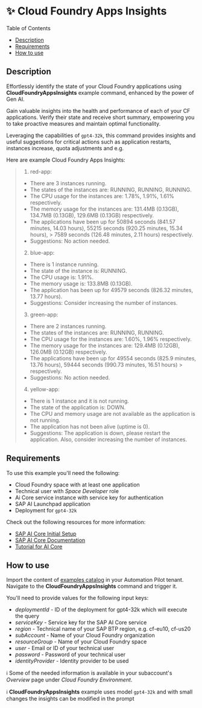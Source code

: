 # :sparkles: Cloud Foundry Apps Insights

Table of Contents

* [Description](#description)
* [Requirements](#requirements)
* [How to use](#how-to-use)

## Description

Effortlessly identify the state of your Cloud Foundry applications using **CloudFoundryAppsInsights** example command, enhanced by the power of Gen AI.

Gain valuable insights into the health and performance of each of your CF applications. Verify their state and receive short summary, empowering you to take proactive measures and maintain optimal functionality.


Leveraging the capabilities of `gpt4-32k`, this command provides insights and useful suggestions for critical actions such as application restarts, instances increase, quota adjustments and e.g.

Here are example Cloud Foundry Apps Insights:


> 1. red-app:
> - There are 3 instances running. 
> - The states of the instances are: RUNNING, RUNNING, RUNNING. 
> - The CPU usage for the instances are: 1.78%, 1.91%, 1.61% respectively. 
> - The memory usage for the instances are: 131.4MB (0.13GB), 134.7MB (0.13GB), 129.6MB (0.13GB) respectively. 
> - The applications have been up for 50894 seconds (841.57 minutes, 14.03 hours), 55215 seconds (920.25 minutes, 15.34 hours), > 7589 seconds (126.48 minutes, 2.11 hours) respectively.
> - Suggestions: No action needed.
> 
> 2. blue-app: 
> - There is 1 instance running. 
> - The state of the instance is: RUNNING. 
> - The CPU usage is: 1.91%. 
> - The memory usage is: 133.8MB (0.13GB). 
> - The application has been up for 49579 seconds (826.32 minutes, 13.77 hours).
> - Suggestions: Consider increasing the number of instances.
> 
> 3. green-app: 
> - There are 2 instances running. 
> - The states of the instances are: RUNNING, RUNNING. 
> - The CPU usage for the instances are: 1.60%, 1.96% respectively. 
> - The memory usage for the instances are: 129.4MB (0.12GB), 126.0MB (0.12GB) respectively. 
> - The applications have been up for 49554 seconds (825.9 minutes, 13.76 hours), 59444 seconds (990.73 minutes, 16.51 hours) > respectively.
> - Suggestions: No action needed.
> 
> 4. yellow-app: 
> - There is 1 instance and it is not running. 
> - The state of the application is: DOWN. 
> - The CPU and memory usage are not available as the application is not running. 
> - The application has not been alive (uptime is 0).
> - Suggestions: The application is down, please restart the application. Also, consider increasing the number of instances.

## Requirements

To use this example you'll need the following:
* Cloud Foundry space with at least one application
* Technical user with *Space Developer* role
* Ai Core service instance with service key for authentication 
* SAP AI Launchpad application 
* Deployment for `gpt4-32k`

Check out the following resources for more information:
* [SAP AI Core Initial Setup](https://help.sap.com/docs/sap-ai-core/sap-ai-core-service-guide/initial-setup?locale=en-US)
* [SAP AI Core Documentation](https://help.sap.com/docs/sap-ai-core?locale=en-US)
* [Tutorial for AI Core](https://developers.sap.com/tutorials/ai-core-generative-ai.html)


## How to use

Import the content of [examples catalog](catalog.json) in your Automation Pilot tenant. Navigate to the **CloudFoundryAppsInsights** command and trigger it.

You'll need to provide values for the following input keys:

* *deploymentId* - ID of the deployment for gpt4-32k which will execute the query
* *serviceKey* - Service key for the SAP AI Core service
* *region* - Technical name of your SAP BTP region, e.g. cf-eu10, cf-us20
* *subAccount* - Name of your Cloud Foundry organization
* *resourceGroup* - Name of your Cloud Foundry space
* *user* - Email or ID of your technical user
* *password* - Password of your technical user
* *identityProvider* -  Identity provider to be used

:information_source: Some of the needed information is available in your subaccount's *Overview* page under *Cloud Foundry Environment*.

:information_source:  **CloudFoundryAppsInsights** example uses model `gpt4-32k` and with small changes the insights can be modified in the prompt

